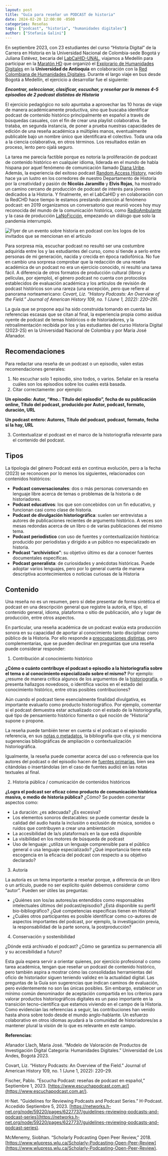 ```yaml
---
layout: post
title: "Guía para reseñar un PODCAST de historia"
date: 2024-02-20 12:00:00 -0500
categories: Reseñas
tags: ["podcast", "historia", "humanidades digitales"]
author: ["Stefania Galini"]
---
```


En septiembre 2023, con 23 estudiantes del curso “Historia Digital” de la Carrera en Historia en la Universidad Nacional de Colombia-sede Bogotá y Juliana Estévez, becaria del [LabCaHID-UNAL](https://www.humanas.unal.edu.co/lab_cartografia_historica/que-hacemos/presentacion), viajamos a Medellín para participar en la [Maratón HD](https://rchd.com.co/assets/maraton/Cronograma_Maraton_HD_2023.pdf) que organizó el [Explorario de Humanidades Digitales](https://www.udea.edu.co/wps/portal/udea/web/inicio/unidades-academicas/comunicaciones/estudiar-facultad/laboratorios-10-12/!ut/p/z1/3ZVNk5pAEIb_ih48UtPM8Hmk1HJxjYqL7splq4VRSYBBGNzsv8-wSaoSK6tJbXEJh4Eeep53-mWqIRF5IlGB5_SAMhUFZireRtbzPDDHOh3CbOK4DgQrN_Tp3YjOTUYe3xIcd0h1z4AZ3OsmeMF4OQ8Xw-VoSkn0N-vhncuDW-s3JCJRXMhSHsm2FJXErEk4DgDr36OjyPn356ZIE0x43cMYk37M-ujmaYz1AGKRq5cxxqp4rmJeyyZJserxopdhb49xk0lMBpDhTlQoRZWKuqdD3451mvUN2LWMQnKlIFrRnBdNhpJXmA2g4jWvzqglXON12YrU2qtWqmmJuXibPjVpKeq2pDJOE7JlhunoNt1pugW6ZuwcU9u5BqiB2fvE2lvUtn9YeMWj6LrDj63erwR48C0IPBoGk4W1Wm7My4TJdDWEwGCbDbiu73nsMsFRG4cA7kfUcnXqz-3LhIXPxhC4c3PJJj417J-EawfpVh1b5YP9rg8zZdQ55S9kXYgqV0f74R9tvrulMLI-qHAN70_8bvHqI3aHV-Z0iw-NbvFWt3izUzyjH8RPb3Vh9ZtIP59Okad6cdv_vkry9L804zJfr3OHvWpfVuOV8xLuj4f8-dOYmX-8ZYdv551rCg!!/?1dmy&urile=wcm%3Apath%3A/PortalUdeA/asPortalUdeA/asHomeUdeA/Unidades+Acad%21c3%21a9micas/Comunicaciones/Estudiar+en+la+Facultad/Laboratorios+10%217c12L%2140b/Contenido/asMenuLateral/exploratorio-hd) en la **Universidad de Antioquia** en colaboración con la [Red Colombiana de Humanidades Digitales](https://rchd.com.co/). Durante el largo viaje en bus desde Bogotá a Medellín, el ejercicio a desarrollar fue el siguiente:

***Encontrar, seleccionar, clasificar, escuchar, y reseñar por lo menos 4-5 episodios de 2 podcast distintos de Historia***

El ejercicio pedagógico no solo apuntaba a aprovechar las 10 horas de viaje de manera académicamente productiva, sino que buscaba identificar podcast de contenido histórico principalmente en español a través de búsquedas casuales, con el fin de crear una playlist colaborativa. Se trataba, en segunda instancia, de poner a prueba nuestras capacidades de edición de una reseña académica a múltiples manos, eventualmente publicable bajo un nombre único que identificara el colectivo. Toda una oda a la ciencia colaborativa, en otros términos. Los resultados están en proceso, lento pero ojalá seguro.

La tarea me parecía factible porque es notoria la proliferación de podcast de contenido histórico en cualquier idioma, liderada en el mundo de habla hispana por aquel fenómeno de comunicación llamado [Diana Uribe](https://www.dianauribe.fm/). Además, la experiencia del exitoso podcast [Random Access History](https://open.spotify.com/show/0Yu0OOEw2QsMOn0aWOt58h), nacido hace ya un lustro en los corredores de nuestro Departamento de Historia por la creatividad y pasión de **Nicolás Jaramillo** y **Elvis Rojas**, ha mostrado un camino cercano de producción de podcast de interés para jóvenes dedicados a la Historia. Y finalmente, en el LabCaHID y en colaboración con la RedCHD hace tiempo le estamos prestando atención al fenómeno podcast: en 2019 organizamos un conversatorio que reunió voces hoy muy reconocida del mundo de la comunicación histórica, como [RadioAmbulante](https://radioambulante.org/) y la casa de producción [LaNoFicción](https://www.lanoficcion.com/), empezando un diálogo que solo la pandemia interrumpió.

![Flyer de un evento sobre historia en podcast con los logos de los invitados que se mencionan en el artículo](/assets/blog/historiapodcast.jpg)

Para sorpresa mía, escuchar podcast no resultó ser una costumbre adquirida entre los y las estudiantes del curso, como sí tiende a serlo entre personas de mi generación, nacida y crecida en época radiofónica. No fue en cambio una sorpresa comprobar que la redacción de una reseña académica de un podcast no era un ejercicio conocido, ni resultó una tarea fácil. A diferencia de otros formatos de producción cultural (libros y películas, por ejemplo), el género podcast no cuenta con protocolos establecidos de evaluación académica y los artículos de revisión de podcast históricos son una rareza (una excepción, pero que refiere al panorama norteamericano: *Covart, Liz. “History Podcasts: An Overview of the Field.” Journal of American History 109, no. 1 (June 1, 2022): 220–29)*.

La guía que se propone aquí ha sido construida tomando en cuenta las referencias escasas que se citan al final, la experiencia propia como asidua oyente de podcast de temas históricos o de historiadores, y la retroalimentación recibida por los y las estudiantes del curso Historia Digital (2023-2S) en la Universidad Nacional de Colombia y por María José Afanador.

## Recomendaciones

Para redactar una reseña de un podcast o un episodio, valen estas recomendaciones generales:
1. No escuchar solo 1 episodio, sino todos, o varios. Señalar en la reseña cuáles son los episodios sobre los cuales está basada.
2. Citar correctamente: por ejemplo:

**Un episodio: Autor, “#no.: Título del episodio”, fecha de su publicación online, Título del podcast, producido por Autor, podcast, formato, duración, URL**

**Un podcast entero: Autores, Título del podcast, podcast, formato, fecha si la hay, URL**

3. Contextualizar el podcast en el marco de la historiografía relevante para el contenido del podcast.

## Tipos

La tipología del género Podcast está en continua evolución, pero a la fecha (2023) se reconocen por lo menos los siguientes, relacionados con contenidos históricos:

- **Podcast conversacionales**: dos o más personas conversando en lenguaje libre acerca de temas o problemas de la historia o de historiadores. 
- **Podcast educativos**: los que son concebidos con un fin educativo, y funcionan casi como clase de historia. 
- **Podcast de divulgación historiográfica**: suelen ser entrevistas a autores de publicaciones recientes de argumento histórico. A veces son mesas redondas acerca de un libro o de varias publicaciones del mismo tema. 
- **Podcast periodístico** con uso de fuentes y contextualización histórica: producido por periodistas y dirigido a un público no especializado en historia. 
- **Podcast “archivístico”**: su objetivo último es dar a conocer fuentes documentales específicas. 
- **Podcast generalista**: de curiosidades y anécdotas históricas. Puede adoptar varios lenguajes, pero por lo general cuenta de manera descriptiva acontecimientos o noticias curiosas de la Historia

## Contenido

Una reseña no es un resumen, pero sí debe presentar de forma sintética el podcast en una descripción general que registre la autoría, el tipo, el contenido general, idioma, plataforma o sitio de publicación, año y lugar de producción, entre otros aspectos.

En particular, una reseña académica de un podcast evalúa esta producción sonora en su capacidad de aportar al conocimiento tanto disciplinar como público de la Historia. Por ello responde a <u>preocupaciones distintas</u>, pero complementarias, que se pueden declinar en preguntas que una reseña puede considerar responder:

1. Contribución al conocimiento histórico

**¿Cómo o cuánto contribuye el podcast o episodio a la historiografía sobre el tema o al conocimiento especializado sobre el mismo?** Por ejemplo: ¿resume de manera crítica algunos de los argumentos de la <u>historiografía</u>, o presenta hallazgos novedosos, o identifica vacíos en el estado del conocimiento histórico, entre otras posibles contribuciones?

Aún cuando el podcast tiene esencialmente finalidad divulgativa, es importante evaluarlo como producto historiográfico. Por ejemplo, comentar si el podcast demuestra estar actualizado con el estado de la historiografía, qué tipo de pensamiento histórico fomenta o qué noción de “Historia” supone o propone. 

La reseña puede también tener en cuenta si el podcast o el episodio referencia, en sus <u>notas o metadatos</u>, la bibliografía que cita, y si menciona sugerencias bibliográficas de ampliación o contextualización historiográfica.

Igualmente, la reseña puede comentar acerca del uso o referencia que los autores del podcast o del episodio hacen de <u>fuentes primarias</u>, bien sea citándolas o insertándolas (en el caso de fuentes audio) en las notas textuales al final.

2. Historia pública / comunicación de contenidos históricos
   
**¿Logra el podcast ser eficaz cómo producto de comunicación histórica masiva, o medio de historia pública?** ¿Cómo? Se pueden comentar aspectos como:

- La duración: ¿es adecuada? ¿Es excesiva?
- Los elementos sonoros destacables: se puede comentar desde la calidad del audio hasta la inclusión o exclusión de música, sonidos o ruidos que contribuyen a crear una ambientación 
- La accesibilidad de la/s plataforma/s en la que está disponible
- La visibilidad en los motores de búsqueda de podcast
- Uso de lenguaje: ¿utiliza un lenguaje comprensible para el público general o usa lenguaje especializado? ¿Qué importancia tiene esta escogencia en la eficacia del podcast con respecto a su objetivo declarado?

3. Autoría

La autoría es un tema importante a reseñar porque, a diferencia de un libro o un artículo, puede no ser explícito quién debemos considerar como “autor”. Pueden ser útiles las preguntas:

- ¿Quiénes son los/as autores/as entendidos como responsables intelectuales últimos del podcast/episodio? ¿Está disponible su perfil bio-bibliográfico? ¿Qué competencias específicas tienen en Historia? 
- ¿Cuáles otros participantes es posible identificar como co-autores de aspectos importantes del podcast, por ejemplo, la investigación previa, la responsabilidad de la parte sonora, la postproducción?

4. Conservación y sostenibilidad 

¿Dónde está archivado el podcast? ¿Cómo se garantiza su permanencia allí y su accesibilidad a futuro?

Esta guía espera servir a orientar quienes, por ejercicio profesional o como tarea académica, tengan que reseñar un podcast de contenido histórico, pero también aspira a mostrar cómo las consolidadas herramientas del oficio de historiador siguen teniendo validez en la actualidad digital. Las preguntas de la Guía son sugerencias que indican caminos de evaluación, pero evidentemente no son las únicas posibles. Sin embargo, establecer un mínimo común denominador de aceptación compartida en los criterios para valorar productos historiográficos digitales es un paso importante en la transición tecno-científica que estamos viviendo en el campo de la Historia. Como evidencian las referencias a seguir, las contribuciones han venido hasta ahora sobre todo desde el mundo anglo-hablante. Un esfuerzo colaborativo en otros idiomas ayudará a la comunidad de historiadores/as a mantener plural la visión de lo que es relevante en este campo.


**Referencias**:

Afanador Llach, Maria José. “Modelo de Valoración de Productos de Investigación Digital Categoría: Humanidades Digitales.” Universidad de Los Andes, Bogotá 2023.

Covart, Liz. “History Podcasts: An Overview of the Field.” Journal of American History 109, no. 1 (June 1, 2022): 220–29.

Fischer, Pablo. “Escucha Podcast: reseñas de podcast en español,” Septiembre 1, 2023. [https://www.escuchapodcast.com.ar/](https://www.escuchapodcast.com.ar/).

H-Net. “Guidelines for Reviewing Podcasts and Podcast Series.” H-Podcast. Accedido Septiembre 5, 2023. [https://networks.h-net.org/node/59220/pages/6227737/guidelines-reviewing-podcasts-and-podcast-series](https://networks.h-net.org/node/59220/pages/6227737/guidelines-reviewing-podcasts-and-podcast-series).

McMenemy, Siobhan. “Scholarly Podcasting Open Peer Review,” 2018. [https://www.wlupress.wlu.ca/Scholarly-Podcasting-Open-Peer-Review](https://www.wlupress.wlu.ca/Scholarly-Podcasting-Open-Peer-Review).

